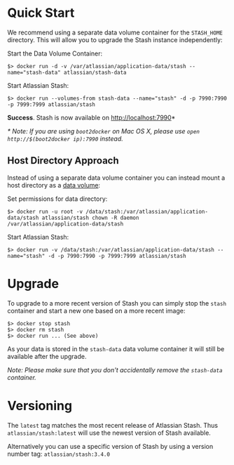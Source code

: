 # Quick Start

We recommend using a separate data volume container for the `STASH_HOME`
directory. This will allow you to upgrade the Stash instance independently:

Start the Data Volume Container:

    $> docker run -d -v /var/atlassian/application-data/stash --name="stash-data" atlassian/stash-data

Start Atlassian Stash:


    $> docker run --volumes-from stash-data --name="stash" -d -p 7990:7990 -p 7999:7999 atlassian/stash


**Success**. Stash is now available on [http://localhost:7990](http://localhost:7990)*


_* Note: If you are using `boot2docker` on Mac OS X, please use `open http://$(boot2docker ip):7990` instead._

## Host Directory Approach

Instead of using a separate data volume container you can instead mount a host directory as a [data volume](https://docs.docker.com/userguide/dockervolumes/#mount-a-host-directory-as-a-data-volume):

Set permissions for data directory:

    $> docker run -u root -v /data/stash:/var/atlassian/application-data/stash atlassian/stash chown -R daemon  /var/atlassian/application-data/stash

Start Atlassian Stash:

    $> docker run -v /data/stash:/var/atlassian/application-data/stash --name="stash" -d -p 7990:7990 -p 7999:7999 atlassian/stash

# Upgrade

To upgrade to a more recent version of Stash you can simply stop the `stash`
container and start a new one based on a more recent image:

    $> docker stop stash
    $> docker rm stash
    $> docker run ... (See above)

As your data is stored in the `stash-data` data volume container it will still
be available after the upgrade.

_Note: Please make sure that you don't accidentally remove the `stash-data`
container._

# Versioning

The `latest` tag matches the most recent release of Atlassian Stash.
Thus `atlassian/stash:latest` will use the newest version of Stash available.

Alternatively you can use a specific version of Stash by using a version number
tag: `atlassian/stash:3.4.0`
